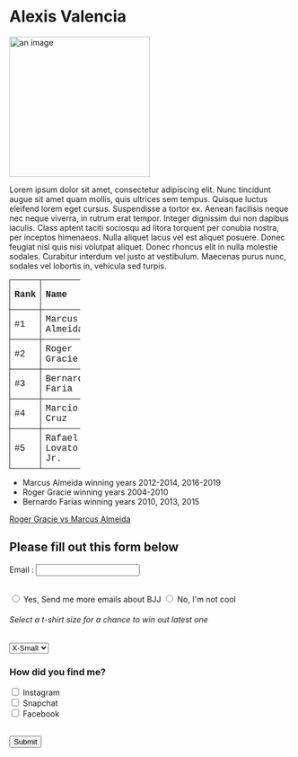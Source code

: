 <!DOCTYPE html>
<html lang="en">
<head>
    <meta name="viewport" content="width=device-width, initial-scale=1.0">
    <title>Document</title>
</head>
<style>
    table{
        font-family: 'Courier New', Courier, monospace;
        border-collapse: collapse;
        width: 25%;
    }
    td, th {
        border: 1px solid ;
        text-align: left;
        padding: 8px;
    }

</style>

<body>
        <h1>Alexis Valencia</h1>
    <img src="http://lorempixel.com/100/100/people" alt="an image" height="250"width="250">
    <p>Lorem ipsum dolor sit amet, consectetur adipiscing elit. Nunc tincidunt augue sit amet quam mollis,
        quis ultrices sem tempus. Quisque luctus eleifend lorem eget cursus. Suspendisse a tortor ex.
        Aenean facilisis neque nec neque viverra, in rutrum erat tempor. Integer dignissim dui non dapibus 
        iaculis. Class aptent taciti sociosqu ad litora torquent per conubia nostra, per inceptos himenaeos. 
        Nulla aliquet lacus vel est aliquet posuere. Donec feugiat nisl quis nisi volutpat aliquet. 
        Donec rhoncus elit in nulla molestie sodales. Curabitur interdum vel justo at vestibulum.
        Maecenas purus nunc, sodales vel lobortis in, vehicula sed turpis.</p>
    <table>
        <tr>
            <th>Rank</th>
            <th>Name</th>
            <th>Wins</th>
            <th>Active years</th>
        </tr>
        <tr>
            <td>#1</td>
            <td>Marcus Almeida</td>
            <td>13</td>
            <td>2011-present</td>
        </tr>
        <tr>
            <td>#2</td>
            <td>Roger Gracie</td>
            <td>10</td>
            <td>2006-present</td>
        </tr> 
        <tr>
            <td>#3</td>
            <td>Bernardo Faria</td>
            <td>4</td>
            <td>2003-2017</td>
        </tr> 
        <tr>
            <td>#4</td>
            <td>Marcio Cruz</td>
            <td>3</td>
            <td>2005-present</td>
        </tr>
        <tr>
            <td>#5</td>
            <td>Rafael Lovato Jr.</td>
            <td>1</td>
            <td>2003-2007</td>
        </tr>
    </table>
    <ul>
        <li>Marcus Almeida winning years 2012-2014, 2016-2019</li>
        <li>Roger Gracie winning years 2004-2010</li>
        <li>Bernardo Farias winning years 2010, 2013, 2015</li>
    </ul>
    <p><a href="https://www.youtube.com/watch?v=_L-Ni7bFAHg">Roger Gracie vs Marcus Almeida</a></p>
    <h2>Please fill out this form below</h2>
    <form action="/action_page.php">
        <label for="fname">Email : </label>
        <input type="text" id="fname" value=""><br><br>
    </form>
    <form action="/action_page.php">
        <input type="radio" >
        <label for="">Yes, Send me more emails about BJJ</label>
        <input type="radio" >
        <label for="">No, I'm not cool </label>
    </form>
        <h6>Select a t-shirt size for a chance to win out latest one</h6>
        <select>
            <option vaslue="xs">X-Small</option>
            <option value="S">Small</option>
            <option value="M">Medium</option>
            <option value="L">Large</option>
            <option value="XL">X-Large</option>
    </select>
<h3>How did you find me?</h3>
<form action="/action_page.php">
    <input type="checkbox" >
    <label>Instagram</label><br>
    <input type="checkbox" >
    <label>Snapchat</label><br>
    <input type="checkbox" >
    <label>Facebook</label><br><br>
</form>
<input type="submit">
</body>
